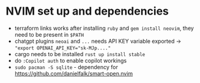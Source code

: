 # NVIM set up and dependencies

- terraform links works after installing `ruby` and `gem install neovim`, they need to be present in `$PATH`
- chatgpt plugins `neoai` and `...` needs API KEY variable exported -> `"export OPENAI_API_KEY="sk-MJp...."`
- cargo needs to be installed `rust up install stable`
- do `:Copilot auth` to enable copilot workings
- `sudo pacman -S sqlite` - dependency for https://github.com/danielfalk/smart-open.nvim
